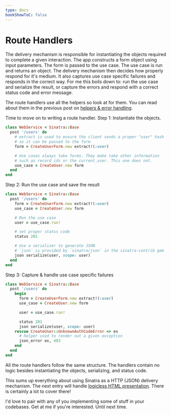 ```yaml
---
type: docs
bookShowToC: false
---
```


# Route Handlers

The delivery mechanism is responsible for instantiating the objects
required to complete a given interaction. The app constructs a form
object using input parameters. The form is passed to the use case. The
use case is run and returns an object. The delivery mechanism then
decides how properly respond for it's medium. It also captures use case
specific failures and responds in the correct way. For me this boils
down to: run the use case and serialize the result, or capture the
errors and respond with a correct status code and error message.

The route handlers use all the helpers so look at for them. You can
read about them in the previous post on [helpers &
error handling](/2014/01/delivery_mechanisms-helpers_and_error_handling/).

Time to move on to writing a route handler. Step 1: Instantiate the
objects.

```ruby
class WebService < Sinatra::Base
  post '/users' do
    # extract is used to ensure the client sends a proper "user" hash
    # so it can be passed to the form
    form = CreateUserForm.new extract!(:user)

    # Use cases always take forms. They make take other information
    # such as record ids or the current_user. This one does not.
    use_case = CreateUser.new form
  end
end
```

Step 2: Run the use case and save the result

```ruby
class WebService < Sinatra::Base
  post '/users' do
    form = CreateUserForm.new extract!(:user)
    use_case = CreateUser.new form

    # Run the use case
    user = use_case.run!

    # set proper status code
    status 201

    # Use a serializer to generate JSON
    # `json` is provided by `sinatra/json` in the sinatra-contrib gem
    json serialize(user, scope: user)
  end
end
```

Step 3: Capture & handle use case specific failures

```ruby
class WebService < Sinatra::Base
  post '/users' do
    begin
      form = CreateUserForm.new extract!(:user)
      use_case = CreateUser.new form

      user = use_case.run!

      status 201
      json serialize(user, scope: user)
    rescue CreateUser::UnknownAuthCodeError => ex
      # helper used to render out a given exception
      json_error ex, 403
    end
  end
end
```

All the route handlers follow the same structure. The handlers contain
no logic besides instantiating the objects, serializing, and status
code.

This sums up everything about using Sinatra as a HTTP (JSON) delivery
mechanism. The next entry will handle [logicless HTML
presentation](/2014/01/delivery_mechanisms_with_sinatra-logic-less_views/).
There is certainly a lot to cover there!

I'd love to pair with any of you implementing some of stuff in your
codebases. Get at me if you're interested. Until next time.
